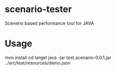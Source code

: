 scenario-tester
===============

Scenerio based performance tool for JAVA

Usage
===============
mvn install
cd target
java -jar test.scenario-0.0.1.jar ../src/test/resources/demo.json 
